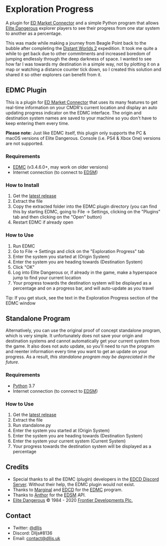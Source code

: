 # Exploration Progress

A plugin for [ED Market Connector](https://github.com/EDCD/EDMarketConnector) and a simple Python program that allows [Elite Dangerous](https://www.elitedangerous.com/) explorer players to see their progress from one star system to another as a percentage. 

This was made while making a journey from Beagle Point back to the bubble after completing the [Distant Worlds 2](https://dw2expedition.wixsite.com/home) expedition. It took me quite a while to get back due to other commitments and increased boredom of jumping endlessly through the deep darkness of space. I wanted to see how far I was towards my destination in a simple way, not by plotting it on a map or watching a distance counter tick down, so I created this solution and shared it so other explorers can benefit from it.

## EDMC Plugin
This is a plugin for [ED Market Connector](https://github.com/EDCD/EDMarketConnector) that uses its many features to get real-time information on your CMDR's current location and display an auto updating progress indicator on the EDMC interface. The origin and destination system names are saved to your machine so you don't have to keep entering them every time.

**Please note:** Just like EDMC itself, this plugin only supports the PC & macOS versions of Elite Dangerous. Console (i.e. PS4 & Xbox One) versions are not supported.

### Requirements
* [EDMC](https://github.com/EDCD/EDMarketConnector) (v3.4.6.0+, may work on older versions)
* Internet connection (to connect to [EDSM](https://www.edsm.net/))

### How to Install
1. Get the [latest release](https://github.com/DlljsCodes/exploration-progress/releases/latest)
1. Extract the file
1. Copy the extracted folder into the EDMC plugin directory (you can find this by starting EDMC, going to File -> Settings, clicking on the "Plugins" tab and then clicking on the "Open" button)
1. Restart EDMC if already open

### How to Use
1. Run EDMC
1. Go to File -> Settings and click on the "Exploration Progress" tab
1. Enter the system you started at (Origin System)
1. Enter the system you are heading towards (Destination System)
1. Click "OK"
1. Log into Elite Dangerous or, if already in the game, make a hyperspace jump to find your current location
1. Your progress towards the destination system will be displayed as a percentage and on a progress bar, and will auto-update as you travel

Tip: If you get stuck, see the text in the Exploration Progress section of the EDMC window

## Standalone Program
Alternatively, you can use the original proof of concept standalone program, which is very simple. It unfortunately does not save your origin and destination systems and cannot automatically get your current system from the game. It also does not auto update, so you'll need to run the program and reenter information every time you want to get an update on your progress. As a result, _this standalone program may be depreciated in the future_.

### Requirements
* [Python](https://www.python.org/) 3.7
* Internet connection (to connect to [EDSM](https://www.edsm.net/))

### How to Use
1. Get the [latest release](https://github.com/DlljsCodes/exploration-progress/releases/latest)
1. Extract the file
1. Run standalone.py
1. Enter the system you started at (Origin System)
1. Enter the system you are heading towards (Destination System)
1. Enter the system your current system (Current System)
1. Your progress towards the destination system will be displayed as a percentage

## Credits

* Special thanks to all the EDMC (plugin) developers in the [EDCD Discord Server](https://discord.gg/zQjjutY). Without their help, the EDMC plugin would not exist.
* Thanks to [Marginal](https://github.com/Marginal) and [EDCD](https://github.com/EDCD) for the [EDMC](https://github.com/EDCD/EDMarketConnector) program.
* Thanks to [Anthor](https://github.com/EDSM-NET) for the [EDSM](https://www.edsm.net/) API.
* [Elite Dangerous](https://www.elitedangerous.com/) © 1984 - 2020 [Frontier Developments Plc.](https://www.frontier.co.uk/)

## Contact

* Twitter: [@dlljs](https://twitter.com/dlljs)
* Discord: Dlljs#8136
* Email: [contact@dlljs.uk](mailto:contact@dlljs.uk)